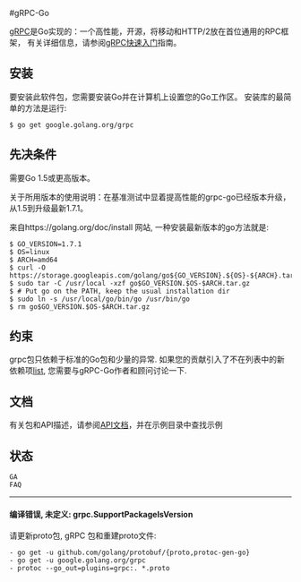 #gRPC-Go

[gRPC](http://www.grpc.io/)是Go实现的：一个高性能，开源，将移动和HTTP/2放在首位通用的RPC框架， 有关详细信息，请参阅[gRPC快速入门](http://www.grpc.io/docs/)指南。

安装
------------

要安装此软件包，您需要安装Go并在计算机上设置您的Go工作区。 安装库的最简单的方法是运行:

```
$ go get google.golang.org/grpc
```

先决条件
-------------

需要Go 1.5或更高版本。

关于所用版本的使用说明：在基准测试中显着提高性能的grpc-go已经版本升级，从1.5到升级最新1.7.1。

 来自https://golang.org/doc/install 网站, 一种安装最新版本的go方法就是:
```
$ GO_VERSION=1.7.1
$ OS=linux
$ ARCH=amd64
$ curl -O https://storage.googleapis.com/golang/go${GO_VERSION}.${OS}-${ARCH}.tar.gz
$ sudo tar -C /usr/local -xzf go$GO_VERSION.$OS-$ARCH.tar.gz
$ # Put go on the PATH, keep the usual installation dir
$ sudo ln -s /usr/local/go/bin/go /usr/bin/go
$ rm go$GO_VERSION.$OS-$ARCH.tar.gz
```

约束
-----------
grpc包只依赖于标准的Go包和少量的异常. 如果您的贡献引入了不在列表中的新依赖项[list](http://godoc.org/google.golang.org/grpc?imports), 您需要与gRPC-Go作者和顾问讨论一下.

文档
-------------
有关包和API描述，请参阅[API文档](https://godoc.org/google.golang.org/grpc)，并在示例目录中查找示例

状态
------
    GA
    FAQ
---

#### 编译错误, 未定义: grpc.SupportPackageIsVersion

请更新proto包, gRPC 包和重建proto文件:
   
    - go get -u github.com/golang/protobuf/{proto,protoc-gen-go}
    - go get -u google.golang.org/grpc
    - protoc --go_out=plugins=grpc:. *.proto
